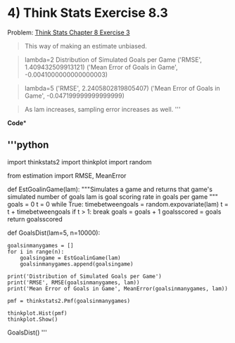 # 4) Think Stats Exercise 8.3

Problem: [Think Stats Chapter 8 Exercise 3](http://greenteapress.com/thinkstats2/html/thinkstats2009.html#toc77)

>This way of making an estimate unbiased. 

>lambda=2
>Distribution of Simulated Goals per Game
>('RMSE', 1.409432509913121)
>('Mean Error of Goals in Game', -0.0041000000000000003)
 
>lambda=5
>('RMSE', 2.2405802819805407)
>('Mean Error of Goals in Game', -0.047199999999999999)

>As lam increases, sampling error increases as well.
'''


**Code***

'''python
---

import thinkstats2
import thinkplot
import random

from estimation import RMSE, MeanError


def EstGoalinGame(lam):
    """Simulates a game and returns that game's simulated number of goals
    lam is goal scoring rate in goals per game
    """
    goals = 0
    t = 0
    while True:
        timebetweengoals = random.expovariate(lam)
        t = t + timebetweengoals
        if t > 1:
            break
        goals = goals + 1
    goalsscored = goals
    return goalsscored

def GoalsDist(lam=5, n=10000):

    goalsinmanygames = []
    for i in range(n):
        goalsingame = EstGoalinGame(lam)
        goalsinmanygames.append(goalsingame)

    print('Distribution of Simulated Goals per Game')
    print('RMSE', RMSE(goalsinmanygames, lam))
    print('Mean Error of Goals in Game', MeanError(goalsinmanygames, lam))

    pmf = thinkstats2.Pmf(goalsinmanygames)

    thinkplot.Hist(pmf)
    thinkplot.Show()
        
GoalsDist()
'''
